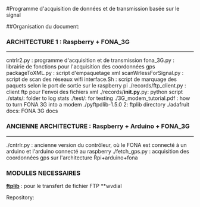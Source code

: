 #Programme d'acquisition de données et de transmission basée sur le signal

##Organisation du document:

### ARCHITECTURE 1 : Raspberry + FONA_3G 
-----------------------------------------------------------------------
cntrlr2.py : programme d'acquisition et de transmission
fona_3G.py : librairie de fonctions pour l'acquisition des coordonnées gps
packageToXML.py : script d'empaquetage xml
scanWrlessForSignal.py : script de scan des réseaux wifi
interface.Sh : script de marquage des paquets selon le port de sortie sur le raspberry pi
./records/ftp_client.py : client ftp pour l'envoi des fichiers xml
./records/__init.py__.py: python script
./stats/: folder to log stats
./test/: for testing
./3G_modem_tutorial.pdf : how to turn FONA 3G into a modem
./pyftpdlib-1.5.0 2: ftplib directory
./adafruit docs: FONA 3G docs


### ANCIENNE ARCHITECTURE : Raspberry + Arduino + FONA_3G 
-----------------------------------------------------------------------
./cntrlr.py : ancienne version du contrôleur, où le FONA est connecté à un arduino et l'arduino connecté au raspberry
./fetch_gps.py : acquisition des coordonnées gps sur l'architecture Rpi+arduino+fona

### MODULES NECESSAIRES 
**[ftplib](https://docs.python.org/3/library/ftplib.html#module-ftplib)** : pour le transfert de fichier FTP
**wvdial


Repository: 